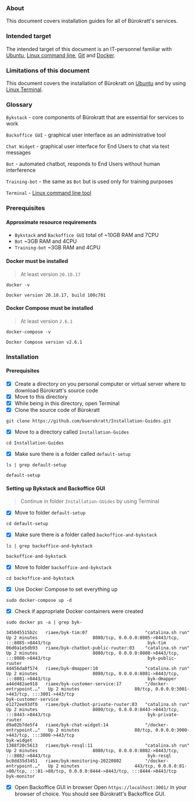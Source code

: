 ### About
This document covers installation guides for all of Bürokratt's services.


### Intended target
The intended target of this document is an IT-personnel familiar with [Ubuntu](https://ubuntu.com/), [Linux command line](https://ubuntu.com/tutorials/command-line-for-beginners#1-overview), [Git](https://git-scm.com/) and [Docker](https://www.docker.com/).


### Limitations of this document
This document covers the installation of Bürokratt on [Ubuntu](https://ubuntu.com/) and by using [Linux Terminal](https://ubuntu.com/tutorials/command-line-for-beginners#1-overview).


### Glossary
`Bykstack` - core components of Bürokratt that are essential for services to work

`Backoffice GUI` - graphical user interface as an administrative tool

`Chat Widget` - graphical user interface for End Users to chat via text messages

`Bot` - automated chatbot, responds to End Users without human interference

`Training-bot` - the same as `Bot` but is used only for training purposes

`Terminal` - [Linux command line tool](https://ubuntu.com/tutorials/command-line-for-beginners#1-overview)


### Prerequisites

#### Approximate resource requirements
- `Bykstack` and `Backoffice GUI` total of ~10GB RAM and 7CPU
- `Bot` ~3GB RAM and 4CPU
- `Training-bot` ~3GB RAM and 4CPU

#### Docker must be installed
> At least version `20.10.17`
```
docker -v
```

```
Docker version 20.10.17, build 100c701
```

#### Docker Compose must be installed
> At least version `2.6.1`
```
docker-compose -v
```

```
Docker Compose version v2.6.1
```


### Installation

#### Prerequisites
- [x] Create a directory on you personal computer or virtual server where to download Bürokratt's source code
- [x] Move to this directory
- [x] While being in this directory, open Terminal
- [x] Clone the source code of Bürokratt
```
git clone https://github.com/buerokratt/Installation-Guides.git
```
- [x] Move to a directory called `Installation-Guides`
```
cd Installation-Guides
```
- [x] Make sure there is a folder called `default-setup`
```
ls | grep default-setup
```

```
default-setup
```

#### Setting up Bykstack and Backoffice GUI

> Continue in folder `Installation-GUides` by using Terminal 

- [x] Move to folder `default-setup`
```
cd default-setup
```
- [x] Make sure there is a folder called `backoffice-and-bykstack`
```
ls | grep backoffice-and-bykstack
```

```
backoffice-and-bykstack
```

- [x] Move to folder `backoffice-and-bykstack`
```
cd backoffice-and-bykstack
```

- [x] Use Docker Compose to set everything up
```
sudo docker-compose up -d
```

- [x] Check if appropriate Docker containers were created
```
sudo docker ps -a | grep byk-
```

```
345045515b2c   riaee/byk-tim:07                      "catalina.sh run"        Up 2 minutes                     8080/tcp, 0.0.0.0:8085->8443/tcp, :::8085->8443/tcp                                     byk-tim
06d0a1e5db93   riaee/byk-chatbot-public-ruuter:03    "catalina.sh run"        Up 2 minutes                     8080/tcp, 0.0.0.0:8080->8443/tcp, :::8080->8443/tcp                                     byk-public-ruuter
4d456da8f574   riaee/byk-dmapper:10                  "catalina.sh run"        Up 2 minutes                     8080/tcp, 0.0.0.0:8081->8443/tcp, :::8081->8443/tcp                                     byk-dmapper
a44d482ae918   riaee/byk-customer-service:17         "/docker-entrypoint.…"   Up 2 minutes                     80/tcp, 0.0.0.0:3001->443/tcp, :::3001->443/tcp                                         byk-customer-service
e1272ee93df0   riaee/byk-chatbot-private-ruuter:03   "catalina.sh run"        Up 2 minutes                     8080/tcp, 0.0.0.0:8443->8443/tcp, :::8443->8443/tcp                                     byk-private-ruuter
d9a02b7de5f4   riaee/byk-chat-widget:14              "/docker-entrypoint.…"   Up 2 minutes                     80/tcp, 0.0.0.0:3000->443/tcp, :::3000->443/tcp                                         byk-widget
1388f20c5613   riaee/byk-resql:11                    "catalina.sh run"        Up 2 minutes                     8080/tcp, 0.0.0.0:8082->8443/tcp, :::8082->8443/tcp                                     byk-resql
bc0dd35d3451   riaee/byk:monitoring-20220802         "/docker-entrypoint.…"   Up 2 minutes                     443/tcp, 0.0.0.0:81->80/tcp, :::81->80/tcp, 0.0.0.0:8444->8443/tcp, :::8444->8443/tcp   byk-monitor
```

- [x] Open Backoffice GUI in browser
Open `https://localhost:3001/` in your browser of choice. You should see Bürokratt's Backoffice GUI.
